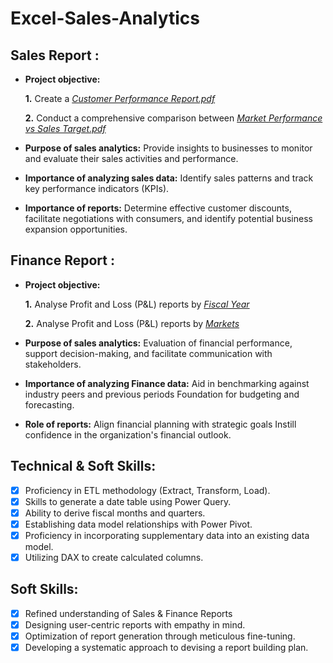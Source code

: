 # Excel-Sales-Analytics
## Sales Report :


- **Project objective:** 

    **1.** Create a _[Customer Performance Report.pdf](https://github.com/dhavalg-25/Excel-Sales-Analytics/blob/main/AtliQ%20Hardwares%20Customer%20Performance%20Report.pdf)_ 

    **2.** Conduct a comprehensive comparison between _[Market Performance vs Sales Target.pdf](https://github.com/dhavalg-25/Excel-Sales-Analytics/blob/main/AtliQ%20Hardwares%20Market%20Performance%20vs%20Target%20Report.pdf)_

- **Purpose of sales analytics:** Provide insights to businesses to monitor and evaluate their sales activities and performance.

- **Importance of analyzing sales data:** Identify sales patterns and track key performance indicators (KPIs).

- **Importance of reports:** Determine effective customer discounts, facilitate negotiations with consumers, and identify potential business expansion opportunities.


## Finance Report :

- **Project objective:** 

    **1.** Analyse Profit and Loss (P&L) reports by _[Fiscal Year](https://github.com/dhavalg-25/Excel-Sales-Analytics/blob/main/AtliQ%20Hardwares%20P%20%26%20L%20by%20Fiscal%20Years%20Report.pdf)_ 

   **2.** Analyse Profit and Loss (P&L) reports by _[Markets](https://github.com/dhavalg-25/Excel-Sales-Analytics/blob/main/AtliQ%20Hardwares%20P%20%26%20L%20by%20Markets%20Report.pdf)_

- **Purpose of sales analytics:** Evaluation of financial performance, support decision-making, and facilitate communication with stakeholders.

- **Importance of analyzing Finance data:** Aid in benchmarking against industry peers and previous periods Foundation for budgeting and forecasting.

- **Role of reports:** Align financial planning with strategic goals Instill confidence in the organization's financial outlook.


## Technical & Soft Skills:
- [x]	Proficiency in ETL methodology (Extract, Transform, Load).
- [x]	Skills to generate a date table using Power Query.
- [x]	Ability to derive fiscal months and quarters.
- [x]	Establishing data model relationships with Power Pivot.
- [x]	Proficiency in incorporating supplementary data into an existing data model.
- [x]	Utilizing DAX to create calculated columns.

## Soft Skills:
- [x]	Refined understanding of Sales & Finance Reports
- [x]	Designing user-centric reports with empathy in mind.
- [x]	Optimization of report generation through meticulous fine-tuning.
- [x]	Developing a systematic approach to devising a report building plan.
